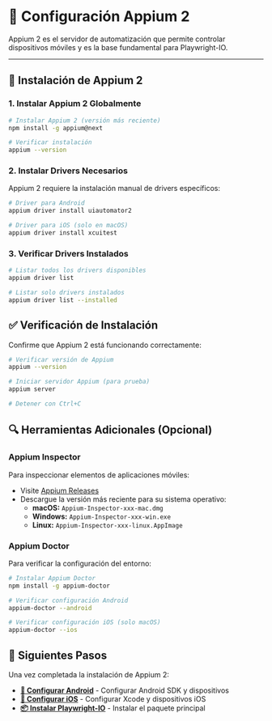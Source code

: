 # 🚀 Configuración Appium 2

Appium 2 es el servidor de automatización que permite controlar dispositivos móviles y es la base fundamental para Playwright-IO.

---

## 🔧 Instalación de Appium 2

### 1. Instalar Appium 2 Globalmente

```bash
# Instalar Appium 2 (versión más reciente)
npm install -g appium@next

# Verificar instalación
appium --version
```

### 2. Instalar Drivers Necesarios

Appium 2 requiere la instalación manual de drivers específicos:

```bash
# Driver para Android
appium driver install uiautomator2

# Driver para iOS (solo en macOS)
appium driver install xcuitest
```

### 3. Verificar Drivers Instalados

```bash
# Listar todos los drivers disponibles
appium driver list

# Listar solo drivers instalados
appium driver list --installed
```

## ✅ Verificación de Instalación

Confirme que Appium 2 está funcionando correctamente:

```bash
# Verificar versión de Appium
appium --version

# Iniciar servidor Appium (para prueba)
appium server

# Detener con Ctrl+C
```

## 🔍 Herramientas Adicionales (Opcional)

### Appium Inspector
Para inspeccionar elementos de aplicaciones móviles:

- Visite [Appium Releases](https://github.com/appium/appium-inspector/releases)
- Descargue la versión más reciente para su sistema operativo:
  - **macOS:** `Appium-Inspector-xxx-mac.dmg`
  - **Windows:** `Appium-Inspector-xxx-win.exe`
  - **Linux:** `Appium-Inspector-xxx-linux.AppImage`


### Appium Doctor
Para verificar la configuración del entorno:

```bash
# Instalar Appium Doctor
npm install -g appium-doctor

# Verificar configuración Android
appium-doctor --android

# Verificar configuración iOS (solo macOS)
appium-doctor --ios
```

## 🚀 Siguientes Pasos

Una vez completada la instalación de Appium 2:

- **[🤖 Configurar Android](android.md)** - Configurar Android SDK y dispositivos
- **[🍎 Configurar iOS](ios.md)** - Configurar Xcode y dispositivos iOS
- **[📦 Instalar Playwright-IO](../getting-started/installation.md)** - Instalar el paquete principal

